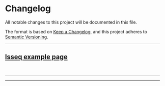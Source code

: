 # Changelog
All notable changes to this project will be documented in this file.

The format is based on [Keep a Changelog](https://keepachangelog.com/en/1.0.0/),
and this project adheres to [Semantic Versioning](https://semver.org/spec/v2.0.0.html).

--------------------------------------------------------------------------------

[lsseq example page](https://github.com/uncojohnco/eg--lsseq)
--------------------------------------------------------------------------------

<br>

<!-- CHANGE TEMPLATE - BEGIN --

## [0.0.0](https://github.com/uncojohnco/eg--lsseq/{{NNN}})
**2020-MM-DD (Unreleased)**


| | |
| ------ | ------ |
| Issues    | [#{{ISSUE_ID}}](https://github.com/uncojohnco/eg--lsseq/issues/{{ISSUE_ID}}) |
| MRs       | [#{{MERGE_REQUEST_ID}}](https://github.com/uncojohnco/eg--lsseq/pulls/{{MERGE_REQUEST_ID}}) |

### Added
-

### Changed
-

### Fixed
-

<!-- END CHANGE [0.0.0] -->


<!-- CHANGE TEMPLATE - END -->


--------------------------------------------------------------------------------
<!-- CHANGE LOGS BELOW THIS LINE -->
--------------------------------------------------------------------------------
